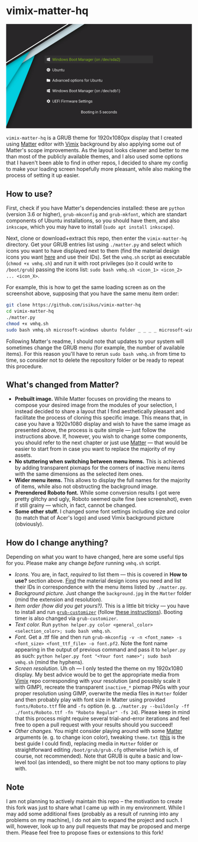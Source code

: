 # vimix-matter-hq

![vmhq screenshot](vmhq_screenshot.png)

`vimix-matter-hq` is a GRUB theme for 1920x1080px display that I created using [Matter](https://github.com/mateosss/matter) editor with [Vimix](https://github.com/vinceliuice/grub2-themes) background by also applying some out of Matter's scope improvements. As the layout looks cleaner and better to me than most of the publicly available themes, and I also used some options that I haven't been able to find in other repos, I decided to share my config to make your loading screen hopefully more pleasant, while also making the process of setting it up easier.


## How to use?

First, check if you have Matter's dependencies installed: these are `python` (version 3.6 or higher), `grub-mkconfig` and `grub-mkfont`, which are standart components of Ubuntu installations, so you should have them, and also `inkscape`, which you may have to install (`sudo apt install inkscape`).

Next, clone or download+extract this repo, then enter the `vimix-matter-hq` directory. Get your GRUB entries list using `./matter.py` and select which icons you want to have displayed next to them (find the material design icons you want [here](https://materialdesignicons.com/) and use their IDs). Set the `vmhq.sh` script as executable (`chmod +x vmhq.sh`) and run it with root privileges (so it could write to `/boot/grub`) passing the icons list: `sudo bash vmhq.sh <icon_1> <icon_2> ... <icon_X>`.

For example, this is how to get the same loading screen as on the screenshot above, supposing that you have the same menu item order:
```sh
git clone https://github.com/isikus/vimix-matter-hq
cd vimix-matter-hq
./matter.py
chmod +x vmhq.sh
sudo bash vmhq.sh microsoft-windows ubuntu folder _ _ _ _ microsoft-windows cog
```

Following Matter's readme, I should note that updates to your system will sometimes change the GRUB menu (for example, the number of available items). For this reason you'll have to rerun `sudo bash vmhq.sh` from time to time, so consider not to delete the repository folder or be ready to repeat this procedure.

## What's changed from Matter?

* **Prebuilt image.** While Matter focuses on providing the means to compose your desired image from the modules of your selection, I instead decided to share a layout that I find aesthetically pleasant and facilitate the process of cloning this specific image. This means that, in case you have a 1920x1080 display and wish to have the same image as presented above, the process is quite simple — just follow the instructions above. If, however, you wish to change some components, you should refer to the next chapter or just use [Matter](https://github.com/mateosss/matter) — that would be easier to start from in case you want to replace the majority of my assets.
* **No stuttering when switching between menu items.** This is achieved by adding transparent pixmaps for the corners of inactive menu items with the same dimensions as the selected item ones.
* **Wider menu items.** This allows to display the full names for the majority of items, while also not obstructing the background image.
* **Prerendered Roboto font.** While some conversion results I got were pretty glitchy and ugly, Roboto seemed quite fine (see screenshot), even if still grainy — which, in fact, cannot be changed.
* **Some other stuff.** I changed some font settings including size and color (to match that of Acer's logo) and used Vimix background picture (obviously).


## How do I change anything?

Depending on what you want to have changed, here are some useful tips for you. Please make any change *before* running `vmhq.sh` script.
* *Icons.* You are, in fact, *required* to list them — this is covered in **How to use?** section above. [Find](https://materialdesignicons.com/) the material design icons you need and list their IDs in correspondence with the menu items listed by `./matter.py`.
* *Background picture.* Just change the `background.jpg` in the `Matter` folder (mind the extension and resolution).
* *Item order (how did you get yours?).* This is a little bit tricky — you have to install and run [`grub-customizer`](https://launchpad.net/grub-customizer) (follow [these instructions](https://vitux.com/how-to-install-grub-customizer-on-ubuntu/)). Booting timer is also changed via `grub-customizer`.
* *Text color.* Run `python helper.py color <general_color> <selection_color>; sudo bash vmhq.sh`.
* *Font.* Get a .ttf file and then run `grub-mkconfig -v -n <font_name> -s <font_size> <font_ttf_file> -o font.pf2`. Note the font name appearing in the output of previous command and pass it to `helper.py` as such: `python helper.py font "<Your font name>"; sudo bash vmhq.sh` (mind the hyphens).
* *Screen resolution.* Uh oh — I only tested the theme on my 1920x1080 display. My best advice would be to get the appropriate media from [Vimix](https://github.com/vinceliuice/grub2-themes/tree/master/backgrounds) repo corresponding with your resolution (and possibly scale it with GIMP), recreate the transparent `inactive_*` pixmap PNGs with your proper resolution using GIMP, overwrite the media files in `Matter` folder and then probably play with font size in Matter using provided `fonts/Roboto.ttf` file and `-fs` option (e. g. `./matter.py --buildonly -ff ./fonts/Roboto.ttf -fn "Roboto Regular" -fs 24`). Please keep in mind that this process might require several trial-and-error iterations and feel free to open a pull request with your results should you succeed!
* *Other changes.* You might consider playing around with some [Matter](https://github.com/mateosss/matter) arguments (e. g. to change icon color), tweaking `theme.txt` ([this](http://wiki.rosalab.ru/en/index.php/Grub2_theme_/_reference) is the best guide I could find), replacing media in `Matter` folder or straightforward editing `/boot/grub/grub.cfg` otherwise (which is, of course, not recommended). Note that GRUB is quite a basic and low-level tool (as intended), so there might be not too many options to play with.


## Note

I am not planning to actively maintain this repo – the motivation to create this fork was just to share what I came up with in my environment. While I may add some additional fixes (probably as a result of running into any problems on my machine), I do not aim to expand the project and such. I will, however, look up to any pull requests that may be proposed and merge them. Please feel free to propose fixes or extensions to this fork!


